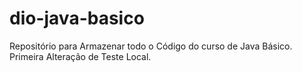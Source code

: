 # dio-java-basico
Repositório para Armazenar todo o Código do curso de Java Básico.
Primeira Alteração de Teste Local.